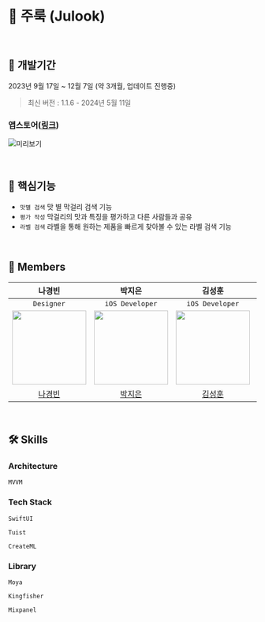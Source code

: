 # 🌾 주룩 (Julook)

<br/>

## 🔨 개발기간
2023년 9월 17일 ~ 12월 7일 (약 3개월, 업데이트 진행중)
> 최신 버전 : 1.1.6 - 2024년 5월 11일
### 앱스토어([링크](https://apps.apple.com/kr/app/id6472305938))

![미리보기](https://github.com/DeveloperAcademy-POSTECH/MacC-Team-1010/assets/50910456/5f11b4a5-be60-4e7c-bd84-68d47517e5d4)


<br>

## 🔧 핵심기능
* `맛별 검색` 맛 별 막걸리 검색 기능
* `평가 작성` 막걸리의 맛과 특징을 평가하고 다른 사람들과 공유
* `라벨 검색` 라벨을 통해 원하는 제품을 빠르게 찾아볼 수 있는 라벨 검색 기능


<br>

##  Members 

| **나경빈** | **박지은** | **김성훈** | **이민섭** | **김예림** |
|:---:|:---:|:---:|:---:|:---:|
| ```Designer``` | ```iOS Developer``` | ```iOS Developer``` | ```iOS Developer``` | ```Backend Developer``` |
<img src="https://github.com/DeveloperAcademy-POSTECH/MacC-Team-1010/assets/50910456/5d6fa45b-f593-4d46-9427-b88a886d22a0" width="150" height="150" />|<img src="https://github.com/DeveloperAcademy-POSTECH/MacC-Team-1010/assets/50910456/e3379948-7fc5-4482-8ea4-b95e1b95ef0f" width="150" height="150" />|<img src="https://avatars.githubusercontent.com/u/50910456?v=4" width="150" height="150" />|<img src="https://github.com/DeveloperAcademy-POSTECH/MacC-Team-1010/assets/50910456/1499190d-07d7-47b5-9dd6-1d63e9610cd7" width="150" height="150" />|<img src="https://github.com/DeveloperAcademy-POSTECH/MacC-Team-1010/assets/50910456/8c2eaff1-37cc-4ebc-a168-a6baba6fff45" width="150" height="150" />|
|[나경빈](https://github.com/ngbeen)|[박지은](https://github.com/jieun0330)|[김성훈](https://github.com/ungchun)|[이민섭](https://github.com/mininim)|[김예림](https://github.com/yerimee82)|



<br>

## 🛠 Skills 

### Architecture
```MVVM```

### Tech Stack

```SwiftUI```  

```Tuist```  

```CreateML```

### Library

```Moya```  

```Kingfisher```  

```Mixpanel```
